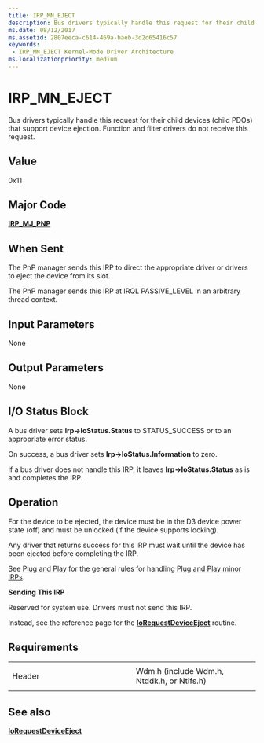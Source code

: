 ```yaml
---
title: IRP_MN_EJECT
description: Bus drivers typically handle this request for their child devices (child PDOs) that support device ejection. Function and filter drivers do not receive this request.
ms.date: 08/12/2017
ms.assetid: 2807eeca-c614-469a-baeb-3d2d65416c57
keywords:
 - IRP_MN_EJECT Kernel-Mode Driver Architecture
ms.localizationpriority: medium
---
```


# IRP\_MN\_EJECT


Bus drivers typically handle this request for their child devices (child PDOs) that support device ejection. Function and filter drivers do not receive this request.

## Value

0x11

Major Code
----------

[**IRP\_MJ\_PNP**](irp-mj-pnp.md)

When Sent
---------

The PnP manager sends this IRP to direct the appropriate driver or drivers to eject the device from its slot.

The PnP manager sends this IRP at IRQL PASSIVE\_LEVEL in an arbitrary thread context.

## Input Parameters


None

## Output Parameters


None

## I/O Status Block


A bus driver sets **Irp-&gt;IoStatus.Status** to STATUS\_SUCCESS or to an appropriate error status.

On success, a bus driver sets **Irp-&gt;IoStatus.Information** to zero.

If a bus driver does not handle this IRP, it leaves **Irp-&gt;IoStatus.Status** as is and completes the IRP.

Operation
---------

For the device to be ejected, the device must be in the D3 device power state (off) and must be unlocked (if the device supports locking).

Any driver that returns success for this IRP must wait until the device has been ejected before completing the IRP.

See [Plug and Play](https://docs.microsoft.com/windows-hardware/drivers/kernel/implementing-plug-and-play) for the general rules for handling [Plug and Play minor IRPs](plug-and-play-minor-irps.md).

**Sending This IRP**

Reserved for system use. Drivers must not send this IRP.

Instead, see the reference page for the [**IoRequestDeviceEject**](/windows-hardware/drivers/ddi/wdm/nf-wdm-iorequestdeviceeject) routine.

Requirements
------------

<table>
<colgroup>
<col width="50%" />
<col width="50%" />
</colgroup>
<tbody>
<tr class="odd">
<td><p>Header</p></td>
<td>Wdm.h (include Wdm.h, Ntddk.h, or Ntifs.h)</td>
</tr>
</tbody>
</table>

## See also


[**IoRequestDeviceEject**](/windows-hardware/drivers/ddi/wdm/nf-wdm-iorequestdeviceeject)

 

